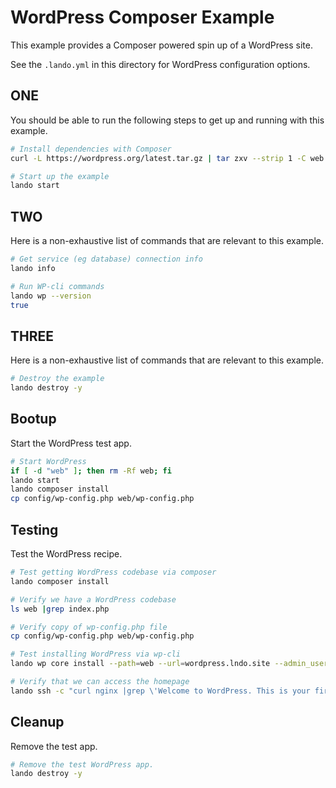 WordPress Composer Example
==========================

This example provides a Composer powered spin up of a WordPress site.

See the `.lando.yml` in this directory for WordPress configuration options.

ONE
-------

You should be able to run the following steps to get up and running with this example.

```bash
# Install dependencies with Composer
curl -L https://wordpress.org/latest.tar.gz | tar zxv --strip 1 -C web

# Start up the example
lando start
```

TWO
-------

Here is a non-exhaustive list of commands that are relevant to this example.

```bash
# Get service (eg database) connection info
lando info

# Run WP-cli commands
lando wp --version
true
```

THREE
-------

Here is a non-exhaustive list of commands that are relevant to this example.

```bash
# Destroy the example
lando destroy -y
```

Bootup
------

Start the WordPress test app.

```bash
# Start WordPress
if [ -d "web" ]; then rm -Rf web; fi
lando start
lando composer install
cp config/wp-config.php web/wp-config.php
```

Testing
-------

Test the WordPress recipe.

```bash
# Test getting WordPress codebase via composer
lando composer install

# Verify we have a WordPress codebase
ls web |grep index.php

# Verify copy of wp-config.php file
cp config/wp-config.php web/wp-config.php

# Test installing WordPress via wp-cli
lando wp core install --path=web --url=wordpress.lndo.site --admin_user=root --admin_email=gff@gff.gov --title=WordPressLando

# Verify that we can access the homepage
lando ssh -c "curl nginx |grep \'Welcome to WordPress. This is your first post. Edit or delete it, then start writing!\'"
```

Cleanup
-------

Remove the test app.

```bash
# Remove the test WordPress app.
lando destroy -y
```
